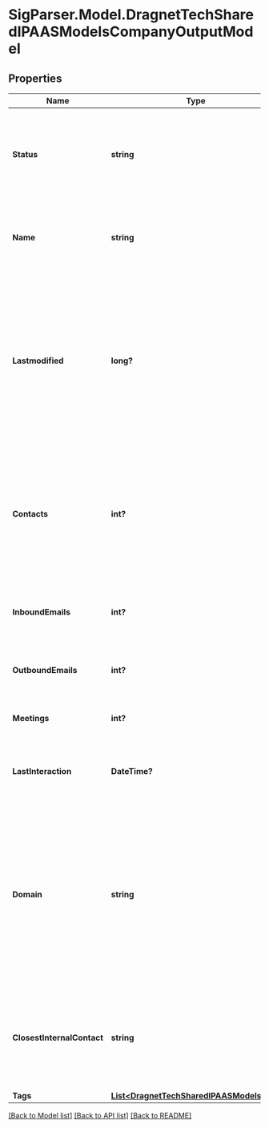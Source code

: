 # SigParser.Model.DragnetTechSharedIPAASModelsCompanyOutputModel
## Properties

Name | Type | Description | Notes
------------ | ------------- | ------------- | -------------
**Status** | **string** | Valid, Other, Coworker, Private, Ignore.    Other possible values may be added later. | [optional] 
**Name** | **string** | The best name SigParser has found or that has been set by a user. | [optional] 
**Lastmodified** | **long?** | Numeric value representing when this record was last modified.   This has precision down to the millisecond so you shouldn&#39;t convert it to a date with less precision. | [optional] 
**Contacts** | **int?** | Number of Valid or Other contacts on this account. Coworker, Private and Ignore contacts are ignored when counting. | [optional] 
**InboundEmails** | **int?** | Total emails from people at this company to your company. | [optional] 
**OutboundEmails** | **int?** | Total emails from your company to this company. | [optional] 
**Meetings** | **int?** | Meetings with this company&#39;s employees. | [optional] 
**LastInteraction** | **DateTime?** | Last time there was an email or a meeting with this company. | [optional] 
**Domain** | **string** | The email domain name for this company.   This is a primary key for the table so if the company has multiple domain names then there will be a Company record for each domain. | [optional] 
**ClosestInternalContact** | **string** | Email address of someone in your company with the best relationsip with this account. | [optional] 
**Tags** | [**List&lt;DragnetTechSharedIPAASModelsTag&gt;**](DragnetTechSharedIPAASModelsTag.md) |  | [optional] 

[[Back to Model list]](../README.md#documentation-for-models) [[Back to API list]](../README.md#documentation-for-api-endpoints) [[Back to README]](../README.md)

